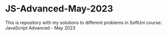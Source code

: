# JS-Advanced-May-2023
This is repository with my solutions to different problems in SoftUni course: JavaScript Advanced - May 2023
